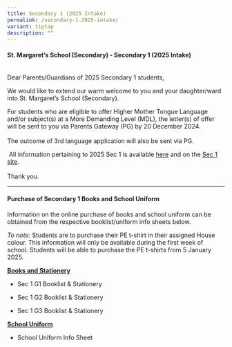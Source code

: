 ```yaml
---
title: Secondary 1 (2025 Intake)
permalink: /secondary-1-2025-intake/
variant: tiptap
description: ""
---
```

<h4>St. Margaret’s School (Secondary) - Secondary 1 (2025 Intake)</h4>
<p>
<br>Dear Parents/Guardians of 2025 Secondary 1 students,</p>
<p>We would like to extend our warm welcome to you and your daughter/ward
into St. Margaret’s School (Secondary).
<br>
</p>
<p>For students who are eligible to offer Higher Mother Tongue Language and/or
subject(s) at a More Demanding Level (MDL), the letter(s) of offer will
be sent to you via Parents Gateway (PG) by 20 December 2024.
<br>
<br>The outcome of 3rd language application will also be sent via PG.</p>
<p>&nbsp;All information pertaining to 2025 Sec 1 is available <a href="https://drive.google.com/file/d/1B24OV7bL_OLZZB8pU6w8eLeZ3bG4wEji/view?usp=sharing" rel="noopener nofollow" target="_blank">here</a> and
on the <a href="https://sites.google.com/moe.edu.sg/smsssecondary1site/home" rel="noopener nofollow" target="_blank">Sec 1 site</a>.
<br>
<br>Thank you.</p>
<hr>
<h4>Purchase of Secondary 1 Books and School Uniform</h4>
<p>Information on the online purchase of books and school uniform can be
obtained from the respective booklist/uniform info sheets below.</p>
<p><em>To note:</em> Students are to purchase their PE t-shirt in their assigned
House colour. This information will only be available during the first
week of school. Students will be able to purchase the PE t-shirts from
5 January 2025.</p>
<p><strong><u>Books and Stationery</u></strong>
</p>
<ul data-tight="true" class="tight">
<li>
<p>Sec 1 G1 Booklist &amp; Stationery</p>
</li>
<li>
<p>Sec 1 G2 Booklist &amp; Stationery</p>
</li>
<li>
<p>Sec 1 G3 Booklist &amp; Stationery</p>
</li>
</ul>
<p><strong><u>School Uniform</u></strong>
</p>
<ul data-tight="true" class="tight">
<li>
<p>School Uniform Info Sheet</p>
</li>
</ul>
<p></p>